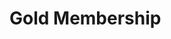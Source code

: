 # Gold Membership

<!-- SQL database
Back-end code that can read and write to the database
Front-end javascript that can make requests to the back-end -->
